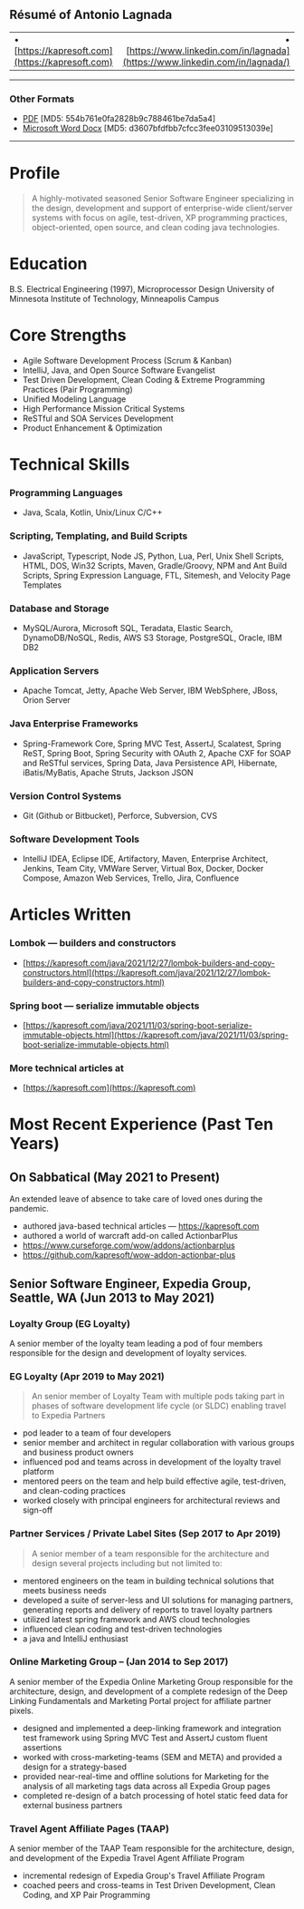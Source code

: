 ## Résumé of Antonio Lagnada

|     |     |
|-----|----:|
| • [https://kapresoft.com](https://kapresoft.com) | • [https://www.linkedin.com/in/lagnada](https://www.linkedin.com/in/lagnada/)  |

----------------------------------------

### Other Formats
- [PDF](r/Antonio_Lagnada_resume.pdf) [MD5: 554b761e0fa2828b9c788461be7da5a4]
- [Microsoft Word Docx](Antonio_Lagnada_resume.docx) [MD5: d3607bfdfbb7cfcc3fee03109513039e]

----------------------------------------

# Profile

>A highly-motivated seasoned Senior Software Engineer specializing in the design, development and support of enterprise-wide client/server systems with focus on agile, test-driven, XP programming practices, object-oriented, open source, and clean coding java technologies.

# Education
B.S. Electrical Engineering (1997), Microprocessor Design
University of Minnesota Institute of Technology, Minneapolis Campus

# Core Strengths

- Agile Software Development Process (Scrum & Kanban)
- IntelliJ, Java, and Open Source Software Evangelist
- Test Driven Development, Clean Coding & Extreme Programming Practices (Pair Programming)
- Unified Modeling Language
- High Performance Mission Critical Systems
- ReSTful and SOA Services Development
- Product Enhancement & Optimization

# Technical Skills

### Programming Languages

- Java, Scala, Kotlin, Unix/Linux C/C++

### Scripting, Templating, and Build Scripts

- JavaScript, Typescript, Node JS, Python, Lua, Perl, Unix Shell Scripts, HTML, DOS, Win32 Scripts, Maven, Gradle/Groovy, NPM and 
Ant Build Scripts, Spring Expression Language, FTL, Sitemesh, and Velocity Page Templates

### Database and Storage
-  MySQL/Aurora, Microsoft SQL, Teradata, Elastic Search, DynamoDB/NoSQL, Redis, AWS S3 Storage, PostgreSQL, Oracle, IBM DB2

### Application Servers
- Apache Tomcat, Jetty, Apache Web Server, IBM WebSphere, JBoss, Orion Server

### Java Enterprise Frameworks
- Spring-Framework Core, Spring MVC Test, AssertJ, Scalatest, Spring ReST, Spring Boot, Spring Security with OAuth 2, 
Apache CXF for SOAP and ReSTful services, Spring Data, Java Persistence API, Hibernate, iBatis/MyBatis, Apache Struts, 
Jackson JSON

### Version Control Systems
- Git (Github or Bitbucket), Perforce, Subversion, CVS

### Software Development Tools
- IntelliJ IDEA, Eclipse IDE, Artifactory, Maven, Enterprise Architect, Jenkins, Team City, VMWare Server, Virtual Box, 
Docker, Docker Compose, Amazon Web Services, Trello, Jira, Confluence

# Articles Written

### Lombok — builders and constructors
- [https://kapresoft.com/java/2021/12/27/lombok-builders-and-copy-constructors.html](https://kapresoft.com/java/2021/12/27/lombok-builders-and-copy-constructors.html)

### Spring boot — serialize immutable objects
- [https://kapresoft.com/java/2021/11/03/spring-boot-serialize-immutable-objects.html](https://kapresoft.com/java/2021/11/03/spring-boot-serialize-immutable-objects.html)

### More technical articles at
- [https://kapresoft.com](https://kapresoft.com)

# Most Recent Experience (Past Ten Years)

## On Sabbatical (May 2021 to Present)
An extended leave of absence to take care of loved ones during the pandemic.
- authored java-based technical articles — https://kapresoft.com
- authored a world of warcraft add-on called ActionbarPlus
- https://www.curseforge.com/wow/addons/actionbarplus
- https://github.com/kapresoft/wow-addon-actionbar-plus


## Senior Software Engineer, Expedia Group, Seattle, WA (Jun 2013 to May 2021)

### Loyalty Group (EG Loyalty)
A senior member of the loyalty team leading a pod of four members responsible for the design and development of loyalty services.

### EG Loyalty (Apr 2019 to May 2021)

>An senior member of Loyalty Team with multiple pods taking part in phases of software development life cycle (or SLDC) enabling travel to Expedia Partners

- pod leader to a team of four developers
- senior member and architect in regular collaboration with various groups and business product owners
- influenced pod and teams across in development of the loyalty travel platform
- mentored peers on the team and help build effective agile, test-driven, and clean-coding practices
- worked closely with principal engineers for architectural reviews and sign-off

### Partner Services / Private Label Sites (Sep 2017 to Apr 2019)

>A senior member of a team responsible for the architecture and design several projects including but not limited to:

- mentored engineers on the team in building technical solutions that meets business needs
- developed a suite of server-less and UI solutions for managing partners, generating reports and delivery of reports to travel loyalty partners
- utilized latest spring framework and AWS cloud technologies
- influenced clean coding and test-driven technologies
- a java and IntelliJ enthusiast

### Online Marketing Group – (Jan 2014 to Sep 2017)

A senior member of the Expedia Online Marketing Group responsible for the architecture, design, and development of a complete redesign of the Deep Linking Fundamentals and Marketing Portal project for affiliate partner pixels.

- designed and implemented a deep-linking framework and integration test framework using Spring MVC Test and AssertJ custom fluent assertions
- worked with cross-marketing-teams (SEM and META) and provided a design for a strategy-based
- provided near-real-time and offline solutions for Marketing for the analysis of all marketing tags data across all Expedia Group pages
- completed re-design of a batch processing of hotel static feed data for external business partners

### Travel Agent Affiliate Pages (TAAP)

A senior member of the TAAP Team responsible for the architecture, design, and development of the Expedia Travel Agent Affiliate Program

- incremental redesign of Expedia Group's Travel Affiliate Program
- coached peers and cross-teams in Test Driven Development, Clean Coding, and XP Pair Programming
